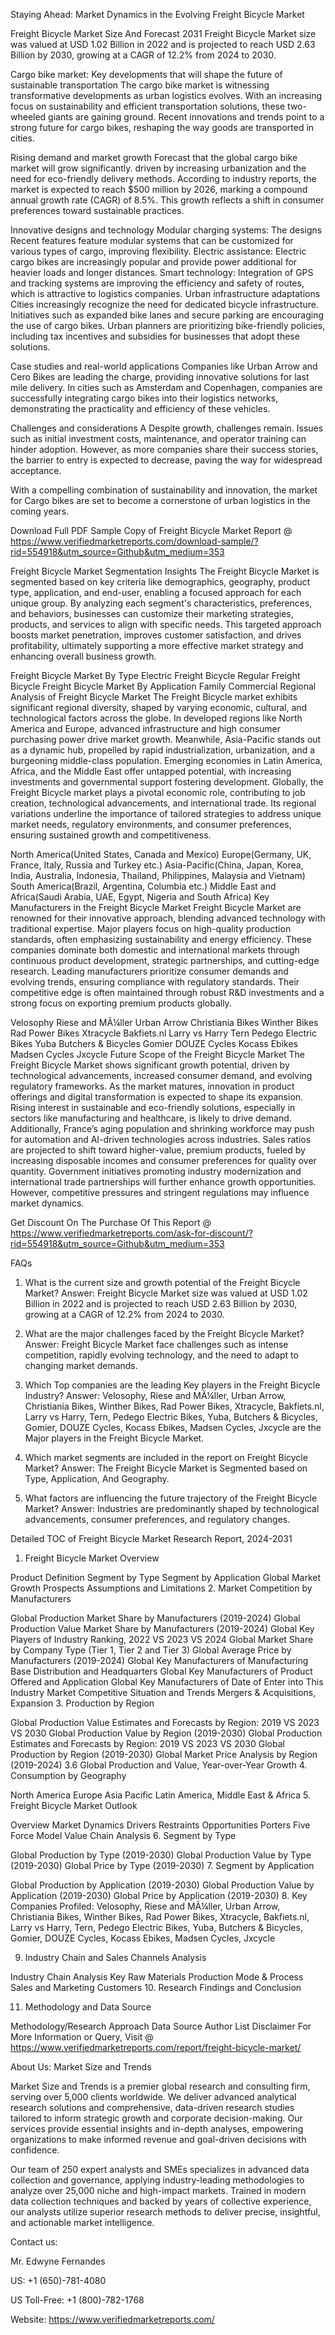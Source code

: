 Staying Ahead: Market Dynamics in the Evolving Freight Bicycle Market


Freight Bicycle Market Size And Forecast 2031
Freight Bicycle Market size was valued at USD 1.02 Billion in 2022 and is projected to reach USD 2.63 Billion by 2030, growing at a CAGR of 12.2% from 2024 to 2030.

Cargo bike market: Key developments that will shape the future of sustainable transportation
The cargo bike market is witnessing transformative developments as urban logistics evolves. With an increasing focus on sustainability and efficient transportation solutions, these two-wheeled giants are gaining ground. Recent innovations and trends point to a strong future for cargo bikes, reshaping the way goods are transported in cities.

Rising demand and market growth
Forecast that the global cargo bike market will grow significantly. driven by increasing urbanization and the need for eco-friendly delivery methods. According to industry reports, the market is expected to reach $500 million by 2026, marking a compound annual growth rate (CAGR) of 8.5%. This growth reflects a shift in consumer preferences toward sustainable practices.

Innovative designs and technology
Modular charging systems: The designs Recent features feature modular systems that can be customized for various types of cargo, improving flexibility.
Electric assistance: Electric cargo bikes are increasingly popular and provide power additional for heavier loads and longer distances.
Smart technology: Integration of GPS and tracking systems are improving the efficiency and safety of routes, which is attractive to logistics companies.
Urban infrastructure adaptations
Cities increasingly recognize the need for dedicated bicycle infrastructure. Initiatives such as expanded bike lanes and secure parking are encouraging the use of cargo bikes. Urban planners are prioritizing bike-friendly policies, including tax incentives and subsidies for businesses that adopt these solutions.

Case studies and real-world applications
Companies like Urban Arrow and Cero Bikes are leading the charge, providing innovative solutions for last mile delivery. In cities such as Amsterdam and Copenhagen, companies are successfully integrating cargo bikes into their logistics networks, demonstrating the practicality and efficiency of these vehicles.

Challenges and considerations
A Despite growth, challenges remain. Issues such as initial investment costs, maintenance, and operator training can hinder adoption. However, as more companies share their success stories, the barrier to entry is expected to decrease, paving the way for widespread acceptance.

With a compelling combination of sustainability and innovation, the market for Cargo bikes are set to become a cornerstone of urban logistics in the coming years.

Download Full PDF Sample Copy of Freight Bicycle Market Report @ https://www.verifiedmarketreports.com/download-sample/?rid=554918&utm_source=Github&utm_medium=353

Freight Bicycle Market Segmentation Insights
The Freight Bicycle Market is segmented based on key criteria like demographics, geography, product type, application, and end-user, enabling a focused approach for each unique group. By analyzing each segment's characteristics, preferences, and behaviors, businesses can customize their marketing strategies, products, and services to align with specific needs. This targeted approach boosts market penetration, improves customer satisfaction, and drives profitability, ultimately supporting a more effective market strategy and enhancing overall business growth.

Freight Bicycle Market By Type
Electric Freight Bicycle
Regular Freight Bicycle
Freight Bicycle Market By Application
Family
Commercial
Regional Analysis of Freight Bicycle Market
The Freight Bicycle market exhibits significant regional diversity, shaped by varying economic, cultural, and technological factors across the globe. In developed regions like North America and Europe, advanced infrastructure and high consumer purchasing power drive market growth. Meanwhile, Asia-Pacific stands out as a dynamic hub, propelled by rapid industrialization, urbanization, and a burgeoning middle-class population. Emerging economies in Latin America, Africa, and the Middle East offer untapped potential, with increasing investments and governmental support fostering development. Globally, the Freight Bicycle market plays a pivotal economic role, contributing to job creation, technological advancements, and international trade. Its regional variations underline the importance of tailored strategies to address unique market needs, regulatory environments, and consumer preferences, ensuring sustained growth and competitiveness.

North America(United States, Canada and Mexico)
Europe(Germany, UK, France, Italy, Russia and Turkey etc.)
Asia-Pacific(China, Japan, Korea, India, Australia, Indonesia, Thailand, Philippines, Malaysia and Vietnam)
South America(Brazil, Argentina, Columbia etc.)
Middle East and Africa(Saudi Arabia, UAE, Egypt, Nigeria and South Africa)
Key Manufacturers in the Freight Bicycle Market
Freight Bicycle Market are renowned for their innovative approach, blending advanced technology with traditional expertise. Major players focus on high-quality production standards, often emphasizing sustainability and energy efficiency. These companies dominate both domestic and international markets through continuous product development, strategic partnerships, and cutting-edge research. Leading manufacturers prioritize consumer demands and evolving trends, ensuring compliance with regulatory standards. Their competitive edge is often maintained through robust R&D investments and a strong focus on exporting premium products globally.

Velosophy
Riese and MÃ¼ller
Urban Arrow
Christiania Bikes
Winther Bikes
Rad Power Bikes
Xtracycle
Bakfiets.nl
Larry vs Harry
Tern
Pedego Electric Bikes
Yuba
Butchers & Bicycles
Gomier
DOUZE Cycles
Kocass Ebikes
Madsen Cycles
Jxcycle
Future Scope of the Freight Bicycle Market
The Freight Bicycle Market shows significant growth potential, driven by technological advancements, increased consumer demand, and evolving regulatory frameworks. As the market matures, innovation in product offerings and digital transformation is expected to shape its expansion. Rising interest in sustainable and eco-friendly solutions, especially in sectors like manufacturing and healthcare, is likely to drive demand. Additionally, France’s aging population and shrinking workforce may push for automation and AI-driven technologies across industries. Sales ratios are projected to shift toward higher-value, premium products, fueled by increasing disposable incomes and consumer preferences for quality over quantity. Government initiatives promoting industry modernization and international trade partnerships will further enhance growth opportunities. However, competitive pressures and stringent regulations may influence market dynamics.

Get Discount On The Purchase Of This Report @ https://www.verifiedmarketreports.com/ask-for-discount/?rid=554918&utm_source=Github&utm_medium=353

FAQs
1. What is the current size and growth potential of the Freight Bicycle Market?
Answer: Freight Bicycle Market size was valued at USD 1.02 Billion in 2022 and is projected to reach USD 2.63 Billion by 2030, growing at a CAGR of 12.2% from 2024 to 2030.

2. What are the major challenges faced by the Freight Bicycle Market?
Answer: Freight Bicycle Market face challenges such as intense competition, rapidly evolving technology, and the need to adapt to changing market demands.

3. Which Top companies are the leading Key players in the Freight Bicycle Industry?
Answer: Velosophy, Riese and MÃ¼ller, Urban Arrow, Christiania Bikes, Winther Bikes, Rad Power Bikes, Xtracycle, Bakfiets.nl, Larry vs Harry, Tern, Pedego Electric Bikes, Yuba, Butchers & Bicycles, Gomier, DOUZE Cycles, Kocass Ebikes, Madsen Cycles, Jxcycle are the Major players in the Freight Bicycle Market.

4. Which market segments are included in the report on Freight Bicycle Market?
Answer: The Freight Bicycle Market is Segmented based on Type, Application, And Geography.

5. What factors are influencing the future trajectory of the Freight Bicycle Market?
Answer: Industries are predominantly shaped by technological advancements, consumer preferences, and regulatory changes.

Detailed TOC of Freight Bicycle Market Research Report, 2024-2031
1. Freight Bicycle Market Overview

Product Definition
Segment by Type
Segment by Application
Global Market Growth Prospects
Assumptions and Limitations
2. Market Competition by Manufacturers

Global Production Market Share by Manufacturers (2019-2024)
Global Production Value Market Share by Manufacturers (2019-2024)
Global Key Players of Industry Ranking, 2022 VS 2023 VS 2024
Global Market Share by Company Type (Tier 1, Tier 2 and Tier 3)
Global Average Price by Manufacturers (2019-2024)
Global Key Manufacturers of Manufacturing Base Distribution and Headquarters
Global Key Manufacturers of Product Offered and Application
Global Key Manufacturers of Date of Enter into This Industry
Market Competitive Situation and Trends
Mergers & Acquisitions, Expansion
3. Production by Region

Global Production Value Estimates and Forecasts by Region: 2019 VS 2023 VS 2030
Global Production Value by Region (2019-2030)
Global Production Estimates and Forecasts by Region: 2019 VS 2023 VS 2030
Global Production by Region (2019-2030)
Global Market Price Analysis by Region (2019-2024) 3.6 Global Production and Value, Year-over-Year Growth
4. Consumption by Geography

North America
Europe
Asia Pacific
Latin America, Middle East & Africa
5. Freight Bicycle Market Outlook

Overview
Market Dynamics
Drivers
Restraints
Opportunities
Porters Five Force Model
Value Chain Analysis 
6. Segment by Type

Global Production by Type (2019-2030)
Global Production Value by Type (2019-2030)
Global Price by Type (2019-2030)
7. Segment by Application

Global Production by Application (2019-2030)
Global Production Value by Application (2019-2030)
Global Price by Application (2019-2030)
8. Key Companies Profiled: Velosophy, Riese and MÃ¼ller, Urban Arrow, Christiania Bikes, Winther Bikes, Rad Power Bikes, Xtracycle, Bakfiets.nl, Larry vs Harry, Tern, Pedego Electric Bikes, Yuba, Butchers & Bicycles, Gomier, DOUZE Cycles, Kocass Ebikes, Madsen Cycles, Jxcycle

9. Industry Chain and Sales Channels Analysis

Industry Chain Analysis
Key Raw Materials
Production Mode & Process
Sales and Marketing
Customers
10. Research Findings and Conclusion

11. Methodology and Data Source

Methodology/Research Approach
Data Source
Author List
Disclaimer
For More Information or Query, Visit @ https://www.verifiedmarketreports.com/report/freight-bicycle-market/

About Us: Market Size and Trends

Market Size and Trends is a premier global research and consulting firm, serving over 5,000 clients worldwide. We deliver advanced analytical research solutions and comprehensive, data-driven research studies tailored to inform strategic growth and corporate decision-making. Our services provide essential insights and in-depth analyses, empowering organizations to make informed revenue and goal-driven decisions with confidence.

Our team of 250 expert analysts and SMEs specializes in advanced data collection and governance, applying industry-leading methodologies to analyze over 25,000 niche and high-impact markets. Trained in modern data collection techniques and backed by years of collective experience, our analysts utilize superior research methods to deliver precise, insightful, and actionable market intelligence.

Contact us:

Mr. Edwyne Fernandes

US: +1 (650)-781-4080

US Toll-Free: +1 (800)-782-1768

Website: https://www.verifiedmarketreports.com/
